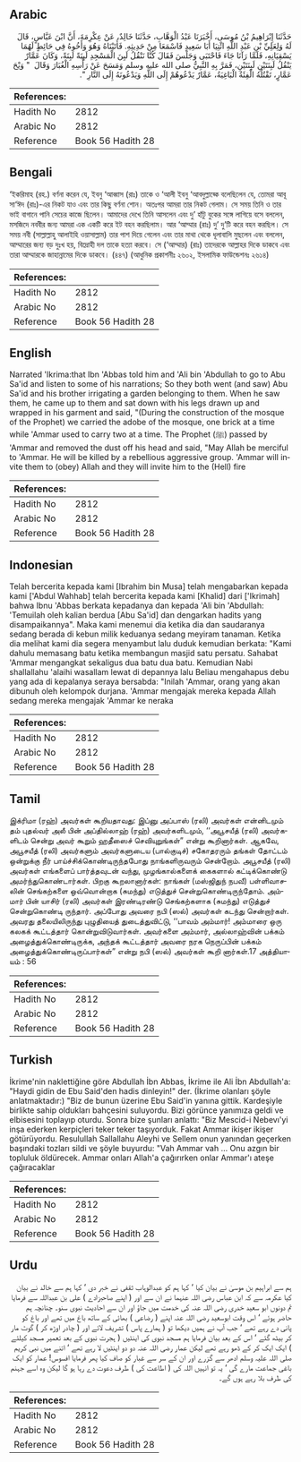## Arabic


<div dir="rtl" lang="ar" style={{fontSize:'larger',backgroundColor:'#f8f9fa',padding:20}}>
حَدَّثَنَا إِبْرَاهِيمُ بْنُ مُوسَى، أَخْبَرَنَا عَبْدُ الْوَهَّابِ، حَدَّثَنَا خَالِدٌ، عَنْ عِكْرِمَةَ، أَنَّ ابْنَ عَبَّاسٍ، قَالَ لَهُ وَلِعَلِيِّ بْنِ عَبْدِ اللَّهِ ائْتِيَا أَبَا سَعِيدٍ فَاسْمَعَا مِنْ حَدِيثِهِ‏.‏ فَأَتَيْنَاهُ وَهُوَ وَأَخُوهُ فِي حَائِطٍ لَهُمَا يَسْقِيَانِهِ، فَلَمَّا رَآنَا جَاءَ فَاحْتَبَى وَجَلَسَ فَقَالَ كُنَّا نَنْقُلُ لَبِنَ الْمَسْجِدِ لَبِنَةً لَبِنَةً، وَكَانَ عَمَّارٌ يَنْقُلُ لَبِنَتَيْنِ لَبِنَتَيْنِ، فَمَرَّ بِهِ النَّبِيُّ صلى الله عليه وسلم وَمَسَحَ عَنْ رَأْسِهِ الْغُبَارَ وَقَالَ ‏ "‏ وَيْحَ عَمَّارٍ، تَقْتُلُهُ الْفِئَةُ الْبَاغِيَةُ، عَمَّارٌ يَدْعُوهُمْ إِلَى اللَّهِ وَيَدْعُونَهُ إِلَى النَّارِ ‏"‏‏.‏
</div>
<div style={{backgroundColor:'#f8f9fa',padding:20, marginBottom: 10}}><table> <thead> <tr> <th>References:</th> <th></th> </tr> </thead> <tbody><tr><td>Hadith No</td><td>2812</td></tr><tr><td>Arabic No</td><td>2812</td></tr><tr><td>Reference</td><td>Book 56 Hadith 28</td></tr></tbody></table></div>

## Bengali


<div dir="ltr" lang="bn" style={{fontSize:'larger',backgroundColor:'#f8f9fa',padding:20}}>
‘ইকরিমাহ (রহ.) বর্ণনা করেন যে, ইবনু ‘আব্বাস (রাঃ) তাকে ও ‘আলী ইবনু ‘আবদুল্লাহ্কে বলেছিলেন যে, তোমরা আবূ সা‘ঈদ (রাঃ)-এর নিকট যাও এবং তার কিছু বর্ণনা শোন। অতঃপর আমরা তার নিকট গেলাম। সে সময় তিনি ও তার ভাই বাগানে পানি সেচের কাজে ছিলেন। আমাদের দেখে তিনি আসলেন এবং দু’ হাঁটু বুকের সঙ্গে লাগিয়ে বসে বললেন, মসজিদে নববীর জন্য আমরা এক একটি করে ইট বহন করছিলাম। আর ‘আম্মার (রাঃ) দু’ দু’টি করে বহন করছিল। সে সময় নবী (সাল্লাল্লাহু আলাইহি ওয়াসাল্লাম) তার পাশ দিয়ে গেলেন এবং তার মাথা থেকে ধূলাবালি মুছলেন এবং বললেন, আম্মারের জন্য বড় দুঃখ হয়, বিদ্রোহী দল তাকে হত্যা করবে। সে (‘আম্মার) (রাঃ) তাদেরকে আল্লাহর দিকে ডাকবে এবং তারা আম্মারকে জাহান্নামের দিকে ডাকবে। (৪৪৭) (আধুনিক প্রকাশনীঃ ২৬০২, ইসলামিক ফাউন্ডেশনঃ ২৬১৪)
</div>
<div style={{backgroundColor:'#f8f9fa',padding:20, marginBottom: 10}}><table> <thead> <tr> <th>References:</th> <th></th> </tr> </thead> <tbody><tr><td>Hadith No</td><td>2812</td></tr><tr><td>Arabic No</td><td>2812</td></tr><tr><td>Reference</td><td>Book 56 Hadith 28</td></tr></tbody></table></div>

## English


<div dir="ltr" lang="en" style={{fontSize:'larger',backgroundColor:'#f8f9fa',padding:20}}>
Narrated 'Ikrima:that Ibn 'Abbas told him and 'Ali bin 'Abdullah to go to Abu Sa'id and listen to some of his narrations; So they both went (and saw) Abu Sa'id and his brother irrigating a garden belonging to them. When he saw them, he came up to them and sat down with his legs drawn up and wrapped in his garment and said, "(During the construction of the mosque of the Prophet) we carried the adobe of the mosque, one brick at a time while 'Ammar used to carry two at a time. The Prophet (ﷺ) passed by 'Ammar and removed the dust off his head and said, "May Allah be merciful to 'Ammar. He will be killed by a rebellious aggressive group. 'Ammar will invite them to (obey) Allah and they will invite him to the (Hell) fire
</div>
<div style={{backgroundColor:'#f8f9fa',padding:20, marginBottom: 10}}><table> <thead> <tr> <th>References:</th> <th></th> </tr> </thead> <tbody><tr><td>Hadith No</td><td>2812</td></tr><tr><td>Arabic No</td><td>2812</td></tr><tr><td>Reference</td><td>Book 56 Hadith 28</td></tr></tbody></table></div>

## Indonesian


<div dir="ltr" lang="id" style={{fontSize:'larger',backgroundColor:'#f8f9fa',padding:20}}>
Telah bercerita kepada kami [Ibrahim bin Musa] telah mengabarkan kepada kami ['Abdul Wahhab] telah bercerita kepada kami [Khalid] dari ['Ikrimah] bahwa Ibnu 'Abbas berkata kepadanya dan kepada 'Ali bin 'Abdullah: 'Temuilah oleh kalian berdua [Abu Sa'id] dan dengarkan hadits yang disampaikannya". Maka kami menemui dia ketika dia dan saudaranya sedang berada di kebun milik keduanya sedang meyiram tanaman. Ketika dia melihat kami dia segera menyambut lalu duduk kemudian berkata: "Kami dahulu memasang batu ketika membangun masjid satu persatu. Sahabat 'Ammar mengangkat sekaligus dua batu dua batu. Kemudian Nabi shallallahu 'alaihi wasallam lewat di depannya lalu Beliau mengahapus debu yang ada di kepalanya seraya bersabda: "Inilah 'Ammar, orang yang akan dibunuh oleh kelompok durjana. 'Ammar mengajak mereka kepada Allah sedang mereka mengajak 'Ammar ke neraka
</div>
<div style={{backgroundColor:'#f8f9fa',padding:20, marginBottom: 10}}><table> <thead> <tr> <th>References:</th> <th></th> </tr> </thead> <tbody><tr><td>Hadith No</td><td>2812</td></tr><tr><td>Arabic No</td><td>2812</td></tr><tr><td>Reference</td><td>Book 56 Hadith 28</td></tr></tbody></table></div>

## Tamil


<div dir="ltr" lang="ta" style={{fontSize:'larger',backgroundColor:'#f8f9fa',padding:20}}>
இக்ரிமா (ரஹ்) அவர்கள் கூறியதாவது: இப்னு அப்பாஸ் (ரலி) அவர்கள் என்னிடமும் தம் புதல்வர் அலீ பின் அப்தில்லாஹ் (ரஹ்) அவர்களிடமும், ‘‘அபூசயீத் (ரலி) அவர்களிடம் சென்று அவர் கூறும் ஹதீஸைச் செவியுறுங்கள்” என்று கூறினார்கள். ஆகவே, அபூசயீத் (ரலி) அவர்களும் அவர்களுடைய (பால்குடிச்) சகோதரரும் தங்கள் தோட்டம் ஒன்றுக்கு நீர் பாய்ச்சிக்கொண்டிருந்தபோது நாங்களிருவரும் சென்றோம். அபூசயீத் (ரலி) அவர்கள் எங்களைப் பார்த்தவுடன் வந்து, முழங்கால்களைக் கைகளால் கட்டிக்கொண்டு அமர்ந்துகொண்டார்கள். பிறகு கூறலானார்கள்: நாங்கள் (மஸ்ஜிதுந் நபவீ) பள்ளிவாசலின் செங்கற்களை ஒவ்வொன்றாக (சுமந்து) எடுத்துச் சென்றுகொண்டிருந்தோம். அம்மார் பின் யாசிர் (ரலி) அவர்கள் இரண்டிரண்டு செங்கற்களாக (சுமந்து) எடுத்துச் சென்றுகொண்டி ருந்தார். அப்போது அவரை நபி (ஸல்) அவர்கள் கடந்து சென்றார்கள். அவரது தலையிலிருந்து புழுதியைத் துடைத்துவிட்டு, ‘‘பாவம் அம்மார்! அம்மாரை ஒரு கலகக் கூட்டத்தார் கொன்றுவிடுவார்கள். அவர்களை அம்மார், அல்லாஹ்வின் பக்கம் அழைத்துக்கொண்டிருக்க, அந்தக் கூட்டத்தார் அவரை நரக நெருப்பின் பக்கம் அழைத்துக்கொண்டிருப்பார்கள்” என்று நபி (ஸல்) அவர்கள் கூறி னார்கள்.17 அத்தியாயம் : 56
</div>
<div style={{backgroundColor:'#f8f9fa',padding:20, marginBottom: 10}}><table> <thead> <tr> <th>References:</th> <th></th> </tr> </thead> <tbody><tr><td>Hadith No</td><td>2812</td></tr><tr><td>Arabic No</td><td>2812</td></tr><tr><td>Reference</td><td>Book 56 Hadith 28</td></tr></tbody></table></div>

## Turkish


<div dir="ltr" lang="tr" style={{fontSize:'larger',backgroundColor:'#f8f9fa',padding:20}}>
İkrime'nin naklettiğine göre Abdullah İbn Abbas, İkrime ile Ali İbn Abdullah'a: "Haydi gidin de Ebu Said'den hadis dinleyin!" der. (İkrime olanları şöyle anlatmaktadır:) "Biz de bunun üzerine Ebu Said'in yanına gittik. Kardeşiyle birlikte sahip oldukları bahçesini suluyordu. Bizi görünce yanımıza geldi ve elbisesini toplayıp oturdu. Sonra bize şunları anlattı: "Biz Mescid-i Nebevı'yi inşa ederken kerpiçleri teker teker taşıyorduk. Fakat Ammar ikişer ikişer götürüyordu. Resulullah Sallallahu Aleyhi ve Sellem onun yanından geçerken başındaki tozları sildi ve şöyle buyurdu: "Vah Ammar vah ... Onu azgın bir topluluk öldürecek. Ammar onları Allah'a çağırırken onlar Ammar'ı ateşe çağıracaklar
</div>
<div style={{backgroundColor:'#f8f9fa',padding:20, marginBottom: 10}}><table> <thead> <tr> <th>References:</th> <th></th> </tr> </thead> <tbody><tr><td>Hadith No</td><td>2812</td></tr><tr><td>Arabic No</td><td>2812</td></tr><tr><td>Reference</td><td>Book 56 Hadith 28</td></tr></tbody></table></div>

## Urdu


<div dir="rtl" lang="ur" style={{fontSize:'larger',backgroundColor:'#f8f9fa',padding:20}}>
ہم سے ابراہیم بن موسیٰ نے بیان کیا ‘ کہا ہم کو عبدالوہاب ثقفی نے خبر دی ‘ کہا ہم سے خالد نے بیان کیا عکرمہ سے کہ ابن عباس رضی اللہ عنہما نے ان سے اور ( اپنے صاحبزادے ) علی بن عبداللہ سے فرمایا تم دونوں ابو سعید خدری رضی اللہ عنہ کی خدمت میں جاؤ اور ان سے احادیث نبوی سنو۔ چنانچہ ہم حاضر ہوئے ‘ اس وقت ابوسعید رضی اللہ عنہ اپنے ( رضاعی ) بھائی کے ساتھ باغ میں تھے اور باغ کو پانی دے رہے تھے ‘ جب آپ نے ہمیں دیکھا تو ( ہمارے پاس ) تشریف لائے اور ( چادر اوڑھ کر ) گوٹ مار کر بیٹھ گئے ‘ اس کے بعد بیان فرمایا ہم مسجد نبوی کی اینٹیں ( ہجرت نبوی کے بعد تعمیر مسجد کیلئے ) ایک ایک کر کے ڈھو رہے تھے لیکن عمار رضی اللہ عنہ دو دو اینٹیں لا رہے تھے ‘ اتنے میں نبی کریم صلی اللہ علیہ وسلم ادھر سے گزرے اور ان کے سر سے غبار کو صاف کیا پھر فرمایا افسوس! عمار کو ایک باغی جماعت مارے گی ‘ یہ تو انہیں اللہ کی ( اطاعت کی ) طرف دعوت دے رہا ہو گا لیکن وہ اسے جہنم کی طرف بلا رہے ہوں گے۔
</div>
<div style={{backgroundColor:'#f8f9fa',padding:20, marginBottom: 10}}><table> <thead> <tr> <th>References:</th> <th></th> </tr> </thead> <tbody><tr><td>Hadith No</td><td>2812</td></tr><tr><td>Arabic No</td><td>2812</td></tr><tr><td>Reference</td><td>Book 56 Hadith 28</td></tr></tbody></table></div>